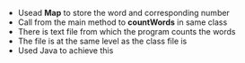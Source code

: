 - Usead **Map** to store the word and corresponding number
- Call from the main method to **countWords** in same class
- There is text file from which the program counts the words
- The file is at the same level as the class file is
- Used Java to achieve this
